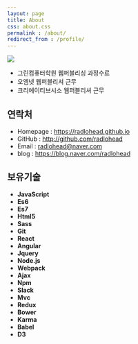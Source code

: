 ```yaml
---
layout: page
title: About
css: about.css
permalink : /about/
redirect_from : /profile/
---
```



<!-- ![profile]({{site.url}}/assets/images/profile.jpg) -->
![]({{site.url}}/assets/images/profile.jpg)

* 그린컴퓨터학원 웹퍼블리싱 과정수료
* 오엠넷 웹퍼블리셔 근무
* 크리에이티브시소 웹퍼블리셔 근무

## 연락처

* Homepage : https://radlohead.github.io
* GitHub : http://github.com/radlohead
* Email : [radlohead@naver.com](mailto:radlohead@naver.com)
* blog : https://blog.naver.com/radlohead

## 보유기술

* **JavaScript**  
* **Es6**
* **Es7**
* **Html5**
* **Sass**
* **Git**
* **React**
* **Angular**
* **Jquery**
* **Node.js**
* **Webpack**
* **Ajax**
* **Npm**
* **Slack**
* **Mvc**
* **Redux**
* **Bower**
* **Karma**
* **Babel**
* **D3**